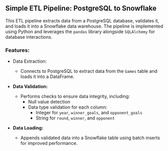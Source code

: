 ## Simple ETL Pipeline: PostgreSQL to Snowflake

This ETL pipeline extracts data from a PostgreSQL database, validates it, and loads it into a Snowflake data warehouse. The pipeline is implemented using Python and leverages the `pandas` library alongside `SQLAlchemy` for database interactions.

### Features:

- Data Extraction:
  - Connects to PostgreSQL to extract data from the `Games` table and loads it into a DataFrame.

- **Data Validation:** 
  - Performs checks to ensure data integrity, including:
    - Null value detection
    - Data type validation for each column:
      - Integer for `year`, `winner_goals`, and `opponent_goals`
      - String for `round`, `winner`, and `opponent`

- **Data Loading:** 
  - Appends validated data into a Snowflake table using batch inserts for improved performance.

